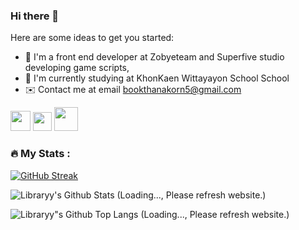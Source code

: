 ### Hi there 👋

Here are some ideas to get you started:

- 🔭 I'm a front end developer at Zobyeteam and Superfive studio developing game scripts,
- 🌱 I'm currently studying at KhonKaen Wittayayon School School
- ✉️ Contact me at email bookthanakorn5@gmail.com

[<img width="32px" src="https://media.discordapp.net/attachments/1079080782804549642/1142211181721952476/1200px-Facebook_f_logo_28202129.png?width=671&height=671" />](https://www.facebook.com/thanakorn.rattanabodeedacha)
[<img width="30px" src="https://media.discordapp.net/attachments/1079080782804549642/1142212499165413477/Instagram_logo_2022.png?width=671&height=671" />](https://www.instagram.com/librarylibraryy/)
[<img width="38px" src="https://media.discordapp.net/attachments/1079080782804549642/1142211943680188566/636e0a6a49cf127bf92de1e2_icon_clyde_blurple_RGB.png" />](https://discord.gg/sJ6PJ7C)

### :fire: My Stats :
[![GitHub Streak](http://github-readme-streak-stats.herokuapp.com?user=InTheLibraryy&theme=dark&background=000000)](https://git.io/streak-stats)

![ Libraryy's Github Stats (Loading..., Please refresh website.) ](https://github-readme-stats-seven-dun-61.vercel.app/api?username=InTheLibraryy&hide=issues,contribs&show_icons=true&theme=radical)

![ Libraryy"s Github Top Langs (Loading..., Please refresh website.) ](https://github-readme-stats-seven-dun-61.vercel.app/api/top-langs/?username=InTheLibraryy&show_icons=true&theme=radical)

